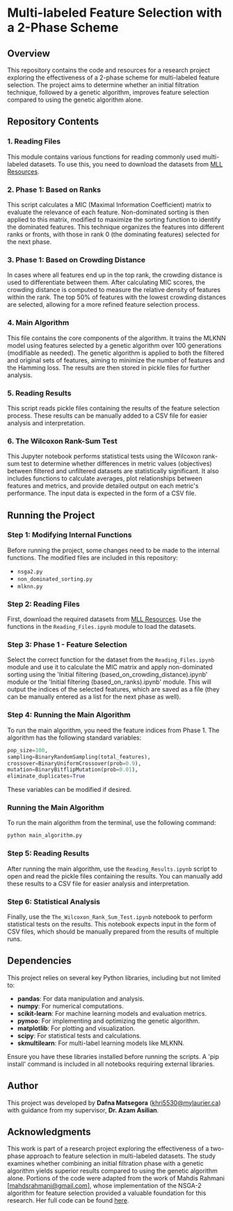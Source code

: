 # Multi-labeled Feature Selection with a 2-Phase Scheme

## Overview

This repository contains the code and resources for a research project exploring the effectiveness of a 2-phase scheme for multi-labeled feature selection. The project aims to determine whether an initial filtration technique, followed by a genetic algorithm, improves feature selection compared to using the genetic algorithm alone.

## Repository Contents

### 1. Reading Files
This module contains various functions for reading commonly used multi-labeled datasets. To use this, you need to download the datasets from [MLL Resources](https://www.uco.es/kdis/mllresources/).

### 2. Phase 1: Based on Ranks
This script calculates a MIC (Maximal Information Coefficient) matrix to evaluate the relevance of each feature. Non-dominated sorting is then applied to this matrix, modified to maximize the sorting function to identify the dominated features. This technique organizes the features into different ranks or fronts, with those in rank 0 (the dominating features) selected for the next phase.

### 3. Phase 1: Based on Crowding Distance
In cases where all features end up in the top rank, the crowding distance is used to differentiate between them. After calculating MIC scores, the crowding distance is computed to measure the relative density of features within the rank. The top 50% of features with the lowest crowding distances are selected, allowing for a more refined feature selection process.

### 4. Main Algorithm
This file contains the core components of the algorithm. It trains the MLKNN model using features selected by a genetic algorithm over 100 generations (modifiable as needed). The genetic algorithm is applied to both the filtered and original sets of features, aiming to minimize the number of features and the Hamming loss. The results are then stored in pickle files for further analysis.

### 5. Reading Results
This script reads pickle files containing the results of the feature selection process. These results can be manually added to a CSV file for easier analysis and interpretation.

### 6. The Wilcoxon Rank-Sum Test 
This Jupyter notebook performs statistical tests using the Wilcoxon rank-sum test to determine whether differences in metric values (objectives) between filtered and unfiltered datasets are statistically significant. It also includes functions to calculate averages, plot relationships between features and metrics, and provide detailed output on each metric's performance. The input data is expected in the form of a CSV file.

## Running the Project

### Step 1: Modifying Internal Functions

Before running the project, some changes need to be made to the internal functions. The modified files are included in this repository:

- `nsga2.py`
- `non_dominated_sorting.py`
- `mlknn.py`
  
### Step 2: Reading Files
First, download the required datasets from [MLL Resources](https://www.uco.es/kdis/mllresources/). Use the functions in the `Reading_Files.ipynb` module to load the datasets.

### Step 3: Phase 1 - Feature Selection
Select the correct function for the dataset from the `Reading_Files.ipynb` module and use it to calculate the MIC matrix and apply non-dominated sorting using the 'Initial filtering (based_on_crowding_distance).ipynb' module or the 'Initial filtering (based_on_ranks).ipynb' module. This will output the indices of the selected features, which are saved as a file (they can be manually entered as a list for the next phase as well).

### Step 4: Running the Main Algorithm
To run the main algorithm, you need the feature indices from Phase 1. The algorithm has the following standard variables:

```python
pop_size=100,
sampling=BinaryRandomSampling(total_features),
crossover=BinaryUniformCrossover(prob=0.9),
mutation=BinaryBitflipMutation(prob=0.01),
eliminate_duplicates=True
```
These variables can be modified if desired.

### Running the Main Algorithm

To run the main algorithm from the terminal, use the following command:

```bash
python main_algorithm.py
```
### Step 5: Reading Results

After running the main algorithm, use the `Reading_Results.ipynb` script to open and read the pickle files containing the results. You can manually add these results to a CSV file for easier analysis and interpretation.

### Step 6: Statistical Analysis

Finally, use the `The_Wilcoxon_Rank_Sum_Test.ipynb` notebook to perform statistical tests on the results. This notebook expects input in the form of CSV files, which should be manually prepared from the results of multiple runs.

## Dependencies

This project relies on several key Python libraries, including but not limited to:

- **pandas**: For data manipulation and analysis.
- **numpy**: For numerical computations.
- **scikit-learn**: For machine learning models and evaluation metrics.
- **pymoo**: For implementing and optimizing the genetic algorithm.
- **matplotlib**: For plotting and visualization.
- **scipy**: For statistical tests and calculations.
- **skmultilearn**: For multi-label learning models like MLKNN.

Ensure you have these libraries installed before running the scripts. A 'pip install' command is included in all notebooks requiring external libraries. 

## Author

This project was developed by **Dafna Matsegora** ([khri5530@mylaurier.ca](mailto:khri5530@mylaurier.ca)) with guidance from my supervisor, **Dr. Azam Asilian**.

## Acknowledgments

This work is part of a research project exploring the effectiveness of a two-phase approach to feature selection in multi-labeled datasets. The study examines whether combining an initial filtration phase with a genetic algorithm yields superior results compared to using the genetic algorithm alone. Portions of the code were adapted from the work of Mahdis Rahmani [mahdsrahmani@gmail.com], whose implementation of the NSGA-2 algorithm for feature selection provided a valuable foundation for this research. Her full code can be found [here](https://github.com/mahdis-repo/NSGA-2-for-Feature-Selection/blob/main/NSGA-2%20On%20Mnist%20.ipynb). 

